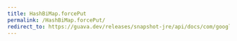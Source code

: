 ```yaml
---
title: HashBiMap.forcePut
permalink: /HashBiMap.forcePut/
redirect_to: https://guava.dev/releases/snapshot-jre/api/docs/com/google/common/collect/HashBiMap.html#forcePut-K-V-
---
```

